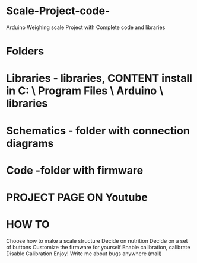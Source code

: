 # Scale-Project-code-
Arduino Weighing scale Project with Complete code and libraries 
# Folders
# Libraries - libraries, CONTENT install in C: \ Program Files \ Arduino \ libraries
# Schematics - folder with connection diagrams
# Code -folder with firmware

# PROJECT PAGE ON Youtube 


# HOW TO
Choose how to make a scale structure 
Decide on nutrition
Decide on a set of buttons
Customize the firmware for yourself
Enable calibration, calibrate
Disable Calibration
Enjoy!
Write me about bugs anywhere (mail)
